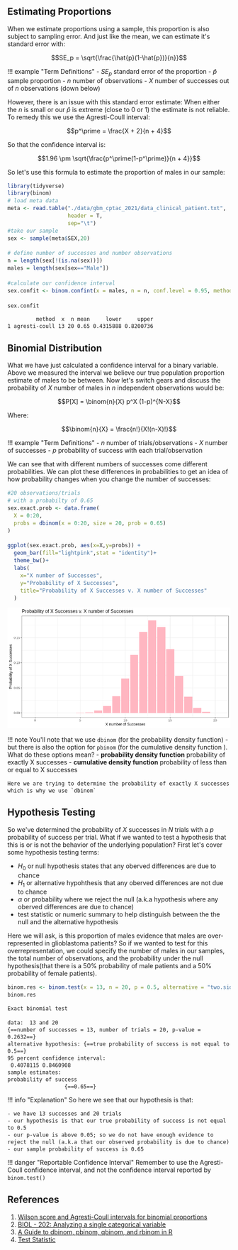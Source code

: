 ## Estimating Proportions

When we estimate proportions using a sample, this proportion is also subject to sampling error. And just like the mean, we can estimate it's standard error with:

$$SE_p = \sqrt{\frac{\hat{p}(1-\hat{p})}{n}}$$

!!! example "Term Definitions"
    - $SE_p$ standard error of the proportion
    - $\hat{p}$ sample proportion
    - $n$ number of observations
    - $X$ number of successes out of $n$ observations (down below)
    
However, there is an issue with this standard error estimate: When either the $n$ is small or our $\hat{p}$ is extreme (close to 0 or 1) the estimate is not reliable. To remedy this we use the Agresti-Coull interval:

$$p^\prime = \frac{X + 2}{n + 4}$$

So that the confidence interval is:

$$1.96 \pm \sqrt{\frac{p^\prime(1-p^\prime)}{n + 4}}$$

So let's use this formula to estimate the proportion of males in our sample:

```R
library(tidyverse)
library(binom)
# load meta data
meta <- read.table("./data/gbm_cptac_2021/data_clinical_patient.txt",
                   header = T,
                   sep="\t")
#take our sample
sex <- sample(meta$SEX,20)

# define number of successes and number observations
n = length(sex[!(is.na(sex))])
males = length(sex[sex=="Male"])

#calculate our confidence interval
sex.confit <- binom.confint(x = males, n = n, conf.level = 0.95, methods = "ac")

sex.confit
```

```
         method  x  n mean     lower     upper
1 agresti-coull 13 20 0.65 0.4315888 0.8200736
```

## Binomial Distribution

What we have just calculated a confidence interval for a binary variable. Above we measured the interval we believe our true population proportion estimate of males to be between. Now let's switch gears and discuss the probability of $X$ number of males in $n$ independent observations would be:

$$P[X] = \binom{n}{X} p^X (1-p)^{N-X}$$

Where:

$$\binom{n}{X} = \frac{n!}{X!(n-X)!}$$

!!! example "Term Definitions"
    - $n$ number of trials/observations
    - $X$ number of successes
    - $p$ probability of success with each trial/observation
    
We can see that with different numbers of successes come different probabilities. We can plot these differences in probabilities to get an idea of how probability changes when you change the number of successes:

```R
#20 observations/trials
# with a probabilty of 0.65
sex.exact.prob <- data.frame(
  X = 0:20,
  probs = dbinom(x = 0:20, size = 20, prob = 0.65)
)

ggplot(sex.exact.prob, aes(x=X,y=probs)) + 
  geom_bar(fill="lightpink",stat = "identity")+
  theme_bw()+
  labs(
    x="X number of Successes",
    y="Probability of X Successes",
    title="Probability of X Successes v. X number of Successes"
  )
```

![](images/binom-prob-dist.png)

!!! note
    You'll note that we use `dbinom` (for the probability density function) - but there is also the option for `pbinom` (for the cumulative density function ). What do these options mean?
    - **probability density function** probability of exactly X successes
    - **cumulative density function** probability of less than or equal to X successes
    
    Here we are trying to determine the probability of exactly X successes which is why we use `dbinom`

## Hypothesis Testing

So we've determined the probability of $X$ successes in $N$ trials with a $p$ probability of success per trial. What if we wanted to test a hypothesis that this is or is not the behavior of the underlying population? First let's cover some hypothesis testing terms:

- $H_0$ or null hypothesis states that any oberved differences are due to chance
- $H_1$ or alternative hypohthesis that any oberved differences are not due to chance
- $\alpha$ or probability where we reject the null (a.k.a hypothesis where any oberved differences are due to chance)
- test statistic or numeric summary to help distinguish between the the null and the alternative hypothesis

Here we will ask, is this proportion of males evidence that males are over-represented in glioblastoma patients? So if we wanted to test for this overrepresentation, we could specify the number of males in our samples, the total number of observations, and the probability under the null hypothesis(that there is a 50% probability of male patients and a 50% probability of female patients).

```R
binom.res <- binom.test(x = 13, n = 20, p = 0.5, alternative = "two.sided")
binom.res
```

```
Exact binomial test

data:  13 and 20
{==number of successes = 13, number of trials = 20, p-value = 0.2632==}
alternative hypothesis: {==true probability of success is not equal to 0.5==}
95 percent confidence interval:
 0.4078115 0.8460908
sample estimates:
probability of success 
                  {==0.65==} 
```

!!! info  "Explanation"
    So here we see that our hypothesis is that:
    
    - we have 13 successes and 20 trials
    - our hypothesis is that our true probability of success is not equal to 0.5
    - our p-value is above 0.05; so we do not have enough evidence to reject the null (a.k.a that our observed probability is due to chance)
    - our sample probability of success is 0.65
    
!!! danger "Reportable Confidence Interval"
    Remember to use the Agresti-Coull confidence interval, and not the confidence interval reported by `binom.test()`

## References

1. [Wilson score and Agresti-Coull intervals for binomial proportions](https://statisticaloddsandends.wordpress.com/2019/06/09/wilson-score-and-agresti-coull-intervals-for-binomial-proportions/)
2. [BIOL - 202: Analyzing a single categorical variable](https://ubco-biology.github.io/BIOL202/estproportions.html)
3. [A Guide to dbinom, pbinom, qbinom, and rbinom in R](https://www.statology.org/dbinom-pbinom-qbinom-rbinom-in-r/)
4. [Test Statistic](https://en.wikipedia.org/wiki/Test_statistic)
